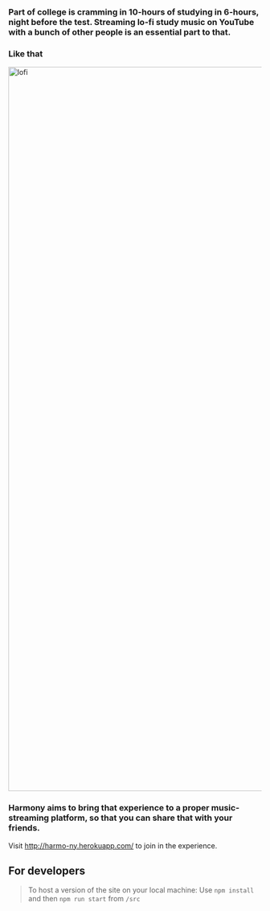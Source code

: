 ### Part of college is cramming in 10-hours of studying in 6-hours, night before the test. Streaming lo-fi study music on YouTube with a bunch of other people is an essential part to that.

### Like that
<img width="1440" alt="lofi" src="https://user-images.githubusercontent.com/19466657/117069064-0a53d600-acfa-11eb-8440-310de94ecf6e.png">

### Harmony aims to bring that experience to a proper music-streaming platform, so that you can share that with your friends.

Visit http://harmo-ny.herokuapp.com/ to join in the experience.

## For developers
> To host a version of the site on your local machine:
> Use `npm install` and then `npm run start` from `/src`
